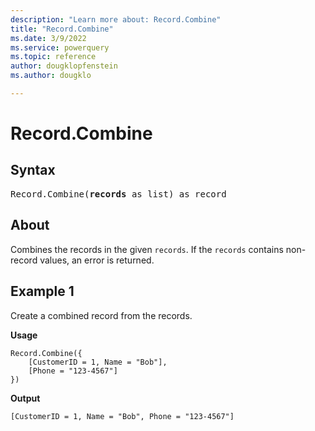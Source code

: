 ```yaml
---
description: "Learn more about: Record.Combine"
title: "Record.Combine"
ms.date: 3/9/2022
ms.service: powerquery
ms.topic: reference
author: dougklopfenstein
ms.author: dougklo

---
```

# Record.Combine

## Syntax

<pre>
Record.Combine(<b>records</b> as list) as record
</pre>
  
## About

Combines the records in the given `records`. If the `records` contains non-record values, an error is returned.

## Example 1

Create a combined record from the records.

**Usage**

```powerquery-m
Record.Combine({
    [CustomerID = 1, Name = "Bob"],
    [Phone = "123-4567"]
})
```

**Output**

`[CustomerID = 1, Name = "Bob", Phone = "123-4567"]`
